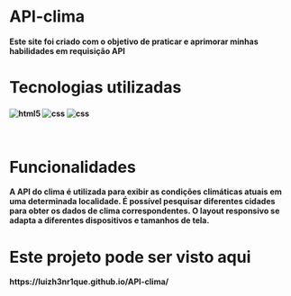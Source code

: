 # API-clima

<b>Este site foi criado com o objetivo de praticar e aprimorar minhas habilidades em requisição API <b>
<br>

<h1>Tecnologias utilizadas</h1>

<img align="center" alt="html5" src="https://img.shields.io/badge/HTML5-E34F26?style=for-the-badge&logo=html5&logoColor=white"> <img align="center" alt="css" src="https://img.shields.io/badge/CSS3-1572B6?style=for-the-badge&logo=css3&logoColor=white"/> <img align="center" alt="css" src="https://img.shields.io/badge/JavaScript-F7DF1E?style=for-the-badge&logo=javascript&logoColor=black"/>
 
<br>

<h1>Funcionalidades</h1>
A API do clima é utilizada para exibir as condições climáticas atuais em uma determinada localidade.
É possível pesquisar diferentes cidades para obter os dados de clima correspondentes.
O layout responsivo se adapta a diferentes dispositivos e tamanhos de tela.
 
 <br>
 
 
<h1>Este projeto pode ser visto aqui</h1>
https://luizh3nr1que.github.io/API-clima/
